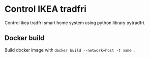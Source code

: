# Control IKEA tradfri
Control ikea tradfri smart home system using python library pytradfri.
## Docker build
Build docker image with `docker build --network=host -t name .`

